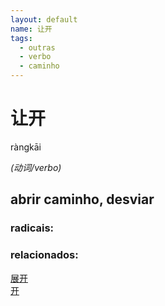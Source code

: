 ```yaml
--- 
layout: default
name: 让开 
tags: 
  - outras
  - verbo
  - caminho
--- 
```

# 让开 
ràngkāi  
 
*(动词/verbo)*  
## abrir caminho, desviar 
### radicais: 
### relacionados: 
[展开](/zhengshidu/hsk3/展开)  
[开](/zhengshidu/hsk1/开)  
